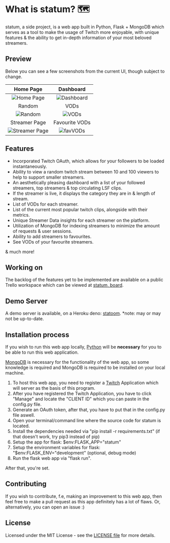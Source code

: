# What is statum? 🗺️

statum, a side project, is a web app built in Python, Flask + MongoDB which serves as a tool to make the usage of Twitch more enjoyable, with unique features & the ability to get in-depth information of your most beloved streamers.

## Preview

Below you can see a few screenshots from the current UI, though subject to change.

Home Page             |  Dashboard
:-------------------------:|:-------------------------:
![Home Page](https://i.imgur.com/K0mqVVe.jpg)  |  ![Dashboard](https://i.imgur.com/O1Qdh6s.jpg)
Random             |  VODs
![Random](https://i.imgur.com/XyaxDVV.jpg)  |  ![VODs](https://i.imgur.com/Dm7SFjY.jpg)
Streamer Page | Favourite VODs
![Streamer Page](https://i.imgur.com/5jUeZNk.jpg) | ![favVODs](https://i.imgur.com/FHKyAbs.jpg)

## Features

- Incorporated Twitch OAuth, which allows for your followers to be loaded instantaneously.
- Ability to view a random twitch stream between 10 and 100 viewers to help to support smaller streamers.
- An aesthetically pleasing dashboard with a list of your followed streamers, top streamers & top circulating LSF clips.
- If the streamer is live, it displays the category they are in & length of stream.
- List of VODs for each streamer.
- List of the current most popular twitch clips, alongside with their metrics.
- Unique Streamer Data insights for each streamer on the platform.
- Utilization of MongoDB for indexing streamers to minimize the amount of requests & user sessions.
- Ability to add streamers to favourites.
- See VODs of your favourite streamers.

& much more!

## Working on

The backlog of the features yet to be implemented are available on a public Trello workspace which can be viewed at [statum, board](https://trello.com/b/b6WPU1j8/statum-board).

## Demo Server

A demo server is available, on a Heroku deno: [statoom](https://statoom.herokuapp.com/). *note: may or may not be up-to-date.

## Installation process

If you wish to run this web app locally, [Python](https://www.python.org/) will be **necessary** for you to be able to run this web application.

[MongoDB](https://www.mongodb.com/) is necessary for the functionality of the web app, so some knowledge is required and MongoDB is required to be installed on your local machine.

1. To host this web app, you need to register a [Twitch](https://dev.twitch.tv/console/apps/create) Application which will server as the basis of this program.
2. After you have registered the Twitch Application, you have to click "Manage" and locate the "CLIENT ID" which you can paste in the config.py file.
3. Generate an OAuth token, after that, you have to put that in the config.py file aswell.
4. Open your terminal/command line where the source code for statum is located.
5. Install the dependencies needed via "pip install -r requirements.txt" (if that doesn't work, try pip3 instead of pip)
6. Setup the app for flask: $env:FLASK_APP="statum"
7. Setup the environment variables for flask: "$env:FLASK_ENV="development" (optional, debug mode)
8. Run the flask web app via "flask run". 

After that, you're set.

## Contributing

If you wish to contribute, f.e, making an improvement to this web app, then feel free to make a pull request as this app definitely has a lot of flaws. Or, alternatively, you can open an issue :)

## License

Licensed under the MIT License - see the [LICENSE file](https://github.com/k9mil/statum/blob/master/LICENSE) for more details.
